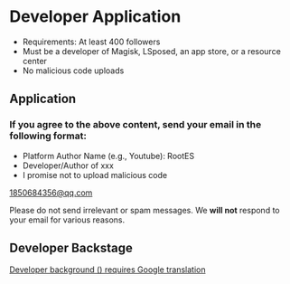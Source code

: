 # Developer Application

- Requirements: At least 400 followers
- Must be a developer of Magisk, LSposed, an app store, or a resource center
- No malicious code uploads

## Application
### If you agree to the above content, send your email in the following format:
- Platform Author Name (e.g., Youtube): RootES
- Developer/Author of xxx
- I promise not to upload malicious code

[1850684356@qq.com](mailto:1850684356@gmail.com)

Please do not send irrelevant or spam messages. We **will not** respond to your email for various reasons.

## Developer Backstage

[Developer background () requires Google translation](https://rootes.top/update.html)

